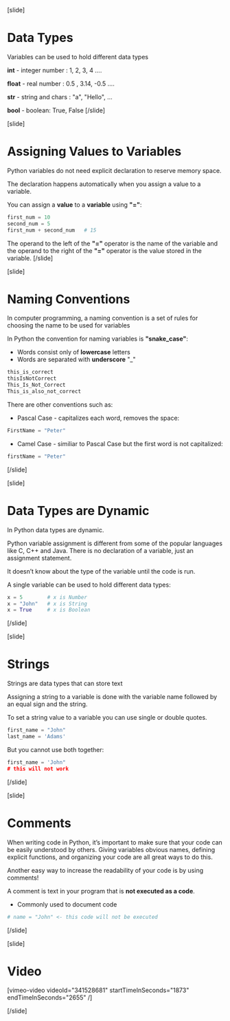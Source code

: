 [slide]
# Data Types
Variables can be used to hold different data types

**int** - integer number : 1, 2, 3, 4 ….

**float** - real number : 0.5 , 3.14, -0.5 ….

**str** - string and chars : "a", "Hello", …

**bool** - boolean: True, False
[/slide]

[slide]
# Assigning Values to Variables
Python variables do not need explicit declaration to reserve memory space. 

The declaration happens automatically when you assign a value to a variable.

You can assign a **value** to a **variable** using **"="**:
```python
first_num = 10
second_num = 5
first_num + second_num   # 15
```
The operand to the left of the **"="** operator is the name of the variable and the operand to the right of the **"="** operator is the value stored in the variable. 
[/slide]

[slide]
# Naming Conventions
In computer programming, a naming convention is a set of rules for choosing the name to be used for variables

In Python the convention for naming variables is **"snake_case"**:
* Words consist only of **lowercase** letters
* Words are separated with **underscore** "_"
```python
this_is_correct
thisIsNotCorrect
This_Is_Not_Correct
This_is_also_not_correct
```
There are other conventions such as:
* Pascal Case - capitalizes each word, removes the space:
```python
FirstName = "Peter"
```
* Camel Case - similiar to Pascal Case but the first word is not capitalized:
```python
firstName = "Peter"
```
[/slide]

[slide]
# Data Types are Dynamic
In Python data types are dynamic.

Python variable assignment is different from some of the popular languages like C, C++ and Java. There is no declaration of a variable, just an assignment statement.

It doesn’t know about the type of the variable until the code is run.

A single variable can be used to hold different data types:
```python
x = 5        # x is Number
x = "John"   # x is String
x = True     # x is Boolean
```
[/slide]

[slide]
# Strings
Strings are data types that can store text

Assigning a string to a variable is done with the variable name followed by an equal sign and the string.

To set a string value to a variable you can use single or double quotes. 
```python
first_name = "John" 
last_name = 'Adams'
```
But you cannot use both together:
```python
first_name = 'John" 
# this will not work  

```
[/slide]

[slide]
# Comments
When writing code in Python, it’s important to make sure that your code can be easily understood by others. Giving variables obvious names, defining explicit functions, and organizing your code are all great ways to do this.

Another easy way to increase the readability of your code is by using comments!

A comment is text in your program that is **not executed as a code**.

* Commonly used to document code

```python
# name = "John" <- this code will not be executed
```
[/slide]

[slide]
# Video

[vimeo-video videoId="341528681" startTimeInSeconds="1873" endTimeInSeconds="2655" /]

[/slide]